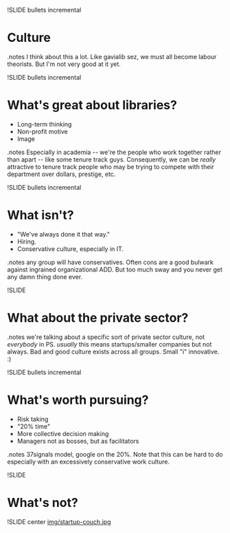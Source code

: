 !SLIDE bullets incremental
# Culture #

.notes I think about this a lot. Like gavialib sez, we must all become labour
theorists. But I'm not very good at it yet.

!SLIDE bullets incremental
# What's great about libraries? #
* Long-term thinking
* Non-profit motive
* Image

.notes Especially in academia -- we're the people who work together rather
than apart -- like some tenure track guys. Consequently, we can be *really* 
attractive to tenure track people who may be trying to compete with their
department over dollars, prestige, etc.

!SLIDE bullets incremental
# What isn't? #
* "We've always done it that way."
* Hiring.
* Conservative culture, especially in IT.

.notes any group will have conservatives. Often cons are a good bulwark against ingrained organizational ADD. But too much sway and you never get any damn thing done ever.

!SLIDE
# What about the private sector? #

.notes we're talking about a specific sort of private sector culture, not
*everybody* in PS. *usually* this means startups/smaller companies but not
always. Bad and good culture exists across all groups. Small "i" innovative. :)

!SLIDE bullets incremental
# What's worth pursuing? #
* Risk taking
* "20% time"
* More collective decision making  
* Managers not as bosses, but as facilitators

.notes 37signals model, google on the 20%. Note that this can be hard to do
especially with an excessively conservative work culture.


!SLIDE 
# What's not? #

!SLIDE center
[img/startup-couch.jpg](img/startup-couch.jpg)

